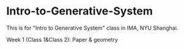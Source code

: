 # Intro-to-Generative-System
This is for "Intro to Generative System" class in IMA, NYU Shanghai.

Week 1 (Class 1&Class 2): Paper & geometry
